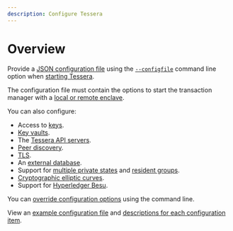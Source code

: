 ```yaml
---
description: Configure Tessera
---
```


# Overview

Provide a [JSON configuration file] using the [`--configfile`](../../Reference/CLI/CLI-Syntax.md#configfile-config-file)
command line option when [starting Tessera].

The configuration file must contain the options to start the transaction manager with a
[local or remote enclave](Enclave.md).

You can also configure:

- Access to [keys](Keys/Overview.md).
- [Key vaults](KeyVault/Azure-Key-Vault.md).
- The [Tessera API servers](TesseraAPI.md).
- [Peer discovery](Peer-discovery.md).
- [TLS](TLS.md).
- An [external database](Database.md).
- Support for [multiple private states](Multiple-private-state.md) and [resident groups](Multiple-private-state.md#resident-groups).
- [Cryptographic elliptic curves](Cryptographic-elliptic-curves.md).
- Support for [Hyperledger Besu](Orion-Mode.md).

You can [override configuration options](Override-config.md) using the command line.

View an [example configuration file](../../Reference/SampleConfiguration.md#example-configuration-file) and
[descriptions for each configuration item](../../Reference/SampleConfiguration.md#configuration-items).

[JSON configuration file]: ../../Reference/SampleConfiguration.md
[starting Tessera]: ../Get-started/Start-Tessera.md
